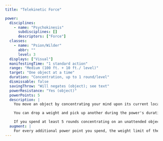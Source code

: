 ```yaml
---
title: "Telekinetic Force"

power:
  disciplines:
    - name: "Psychokinesis"
      subdisciplines: []
      descriptors: ["Force"]
  classes:
    - name: "Psion/Wilder"
      abbr: ""
      level: 3
  displays: ["Visual"]
  manifestingTime: "1 standard action"
  range: "Medium (100 ft. + 10 ft./ level)"
  target: "One object at a time"
  duration: "Concentration, up to 1 round/level"
  dismissable: false
  savingThrow: "Will negates (object); see text"
  powerResistance: "Yes (object)"
  powerPoints: 5
  description: |
    You move an object by concentrating your mind upon its current location and then the location you desire, creating a sustained force. You can move an object weighing no more than 250 pounds up to 20 feet per round. A creature can negate the effect on an object it possesses with a successful Will save or with power resistance. The weight can be moved across the ground or through the air. This power ends if the object is forced out of range. If you cease concentration, the object falls or stops.

    You can drop a weight and pick up another during the power's duration, as long as you don't stop concentrating on maintaining the power. An object can be telekinetically manipulated as if you were moving it with one hand.

    If you spend at least 5 rounds concentrating on an unattended object, you can attempt to break or burst it as if making a Strength check, except that you apply your key ability modifier to the check instead of your Strength modifier.
  augment: |
    For every additional power point you spend, the weight limit of the target increases by 25 pounds.
---
```

